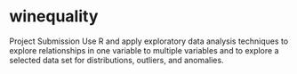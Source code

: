 # winequality

Project Submission
Use R and apply exploratory data analysis techniques to explore relationships in one variable to multiple variables and to explore a selected data set for distributions, outliers, and anomalies.
